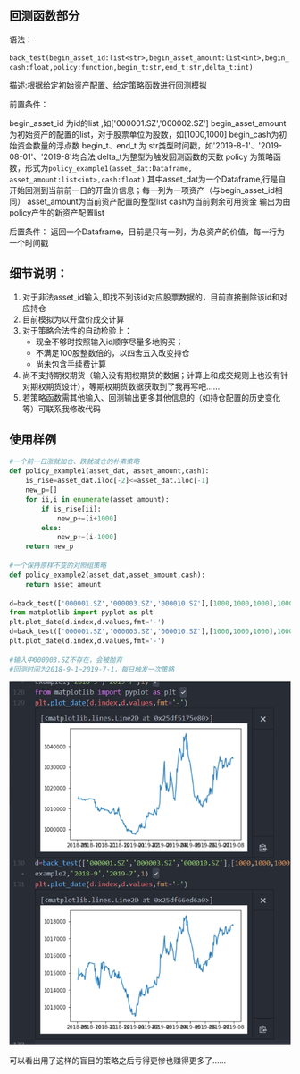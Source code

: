 ## 回测函数部分

语法：

`back_test(begin_asset_id:list<str>,begin_asset_amount:list<int>,begin_cash:float,policy:function,begin_t:str,end_t:str,delta_t:int)`

描述:根据给定初始资产配置、给定策略函数进行回测模拟

前置条件：

begin_asset_id 为id的list ,如['000001.SZ','000002.SZ']
begin_asset_amount为初始资产的配置的list，对于股票单位为股数，如[1000,1000]
begin_cash为初始资金数量的浮点数
begin_t、end_t 为 str类型时间戳，如'2019-8-1'、'2019-08-01'、'2019-8'均合法
delta_t为整型为触发回测函数的天数
policy 为策略函数，形式为`policy_example1(asset_dat:Dataframe, asset_amount:list<int>,cash:float)`
	其中asset_dat为一个Dataframe,行是自开始回测到当前前一日的开盘价信息；每一列为一项资产（与begin_asset_id相同）
	asset_amount为当前资产配置的整型list
	cash为当前剩余可用资金
	输出为由policy产生的新资产配置list

后置条件：
返回一个Dataframe，目前是只有一列，为总资产的价值，每一行为一个时间戳

## 细节说明：
1. 对于非法asset_id输入,即找不到该id对应股票数据的，目前直接删除该id和对应持仓
2. 目前模拟为以开盘价成交计算
3. 对于策略合法性的自动检验上：
	- 现金不够时按照输入id顺序尽量多地购买；
	- 不满足100股整数倍的，以四舍五入改变持仓
	- 尚未包含手续费计算
4. 尚不支持期权期货（输入没有期权期货的数据；计算上和成交规则上也没有针对期权期货设计），等期权期货数据获取到了我再写吧……
4. 若策略函数需其他输入、回测输出更多其他信息的（如持仓配置的历史变化等）可联系我修改代码 

## 使用样例
```python
#一个前一日涨就加仓、跌就减仓的朴素策略
def policy_example1(asset_dat, asset_amount,cash):
    is_rise=asset_dat.iloc[-2]<=asset_dat.iloc[-1]
    new_p=[]
    for ii,i in enumerate(asset_amount):
        if is_rise[ii]:
            new_p+=[i+1000]
        else:
            new_p+=[i-1000]
    return new_p

#一个保持原样不变的对照组策略
def policy_example2(asset_dat,asset_amount,cash):
    return asset_amount
    
d=back_test(['000001.SZ','000003.SZ','000010.SZ'],[1000,1000,1000],1000000,policy_example1,'2018-9','2019-7',1)
from matplotlib import pyplot as plt
plt.plot_date(d.index,d.values,fmt='-')
d=back_test(['000001.SZ','000003.SZ','000010.SZ'],[1000,1000,1000],1000000,policy_example2,'2018-9','2019-7',1)
plt.plot_date(d.index,d.values,fmt='-')

#输入中000003.SZ不存在，会被抛弃
#回测时间为2018-9-1~2019-7-1，每日触发一次策略
```

![1566982156822](1566982156822.png)

可以看出用了这样的盲目的策略之后亏得更惨也赚得更多了……